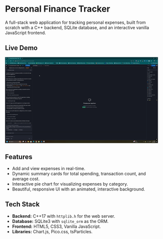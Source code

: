 # Personal Finance Tracker

A full-stack web application for tracking personal expenses, built from scratch with a C++ backend, SQLite database, and an interactive vanilla JavaScript frontend.

## Live Demo
![Project Demo](demo.gif)

## Features
- Add and view expenses in real-time.
- Dynamic summary cards for total spending, transaction count, and average cost.
- Interactive pie chart for visualizing expenses by category.
- Beautiful, responsive UI with an animated, interactive background.

## Tech Stack
- **Backend:** C++17 with `httplib.h` for the web server.
- **Database:** SQLite3 with `sqlite_orm` as the ORM.
- **Frontend:** HTML5, CSS3, Vanilla JavaScript.
- **Libraries:** Chart.js, Pico.css, tsParticles.
